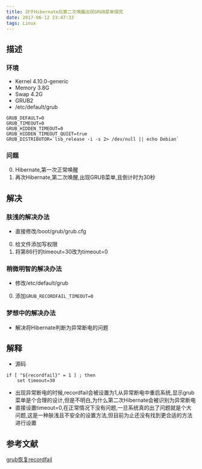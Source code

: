 ```yaml
---
title: 对于Hibernate后第二次唤醒出现GRUB菜单探究
date: 2017-06-12 23:47:33
tags: Linux
---
```


## 描述
### 环境
* Kernel 4.10.0-generic
* Memory 3.8G
* Swap 4.2G
* GRUB2
* /etc/default/grub
```
GRUB_DEFAULT=0
GRUB_TIMEOUT=0
GRUB_HIDDEN_TIMEOUT=0
GRUB_HIDDEN_TIMEOUT_QUIET=true
GRUB_DISTRIBUTOR=`lsb_release -i -s 2> /dev/null || echo Debian`
```


### 问题
0. Hibernate,第一次正常唤醒
0. 再次Hibernate,第二次唤醒,出现GRUB菜单,且倒计时为30秒

## 解决
### 肤浅的解决办法
* 直接修改/boot/grub/grub.cfg
 0. 给文件添加写权限
 0. 将第86行的timeout=30改为timeout=0

### 稍微明智的解决办法
* 修改/etc/default/grub
 0. 添加`GRUB_RECORDFAIL_TIMEOUT=0`

### 梦想中的解决办法
* 解决将Hibernate判断为异常断电的问题

## 解释
* 源码
```shell
if [ "${recordfail}" = 1 ] ; then
    set timeout=30  
```
* 出现异常断电的时候,recordfail会被设置为1,从异常断电中重启系统,显示grub菜单是个合理的设计,但是不明白,为什么第二次Hibernate会被识别为异常断电
* 直接设置timeout=0,在正常情况下没有问题,一旦系统真的出了问题就是个大问题,这是一种肤浅且不安全的设置方法,但目前为止还没有找到更合适的方法进行设置

## 参考文献
[grub恢复recordfail](http://blog.csdn.net/ppp2006/article/details/42098677)
